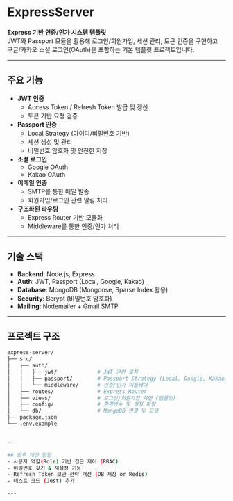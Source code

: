 # ExpressServer

**Express 기반 인증/인가 시스템 템플릿**  
JWT와 Passport 모듈을 활용해 로그인/회원가입, 세션 관리, 토큰 인증을 구현하고  
구글/카카오 소셜 로그인(OAuth)을 포함하는 기본 템플릿 프로젝트입니다.  

---

## 주요 기능
- **JWT 인증**
  - Access Token / Refresh Token 발급 및 갱신
  - 토큰 기반 요청 검증
- **Passport 인증**
  - Local Strategy (아이디/비밀번호 기반)
  - 세션 생성 및 관리
  - 비밀번호 암호화 및 안전한 저장
- **소셜 로그인**
  - Google OAuth
  - Kakao OAuth
- **이메일 인증**
  - SMTP를 통한 메일 발송
  - 회원가입/로그인 관련 알림 처리
- **구조화된 라우팅**
  - Express Router 기반 모듈화
  - Middleware를 통한 인증/인가 처리

---

## 기술 스택
- **Backend**: Node.js, Express  
- **Auth**: JWT, Passport (Local, Google, Kakao)  
- **Database**: MongoDB (Mongoose, Sparse Index 활용)  
- **Security**: Bcrypt (비밀번호 암호화)  
- **Mailing**: Nodemailer + Gmail SMTP  

---

## 프로젝트 구조  

```bash
express-server/
├── src/
│   ├── auth/
│   │   ├── jwt/             # JWT 관련 로직
│   │   ├── passport/        # Passport Strategy (Local, Google, Kakao)
│   │   └── middleware/      # 인증/인가 미들웨어
│   ├── routes/              # Express Router
│   ├── views/               # 로그인/회원가입 화면 (템플릿)
│   ├── config/              # 환경변수 및 설정 파일
│   └── db/                  # MongoDB 연결 및 모델
├── package.json
└── .env.example


---

## 향후 개선 방향
- 사용자 역할(Role) 기반 접근 제어 (RBAC)  
- 비밀번호 찾기 & 재설정 기능  
- Refresh Token 보관 전략 개선 (DB 저장 or Redis)  
- 테스트 코드 (Jest) 추가  

---
